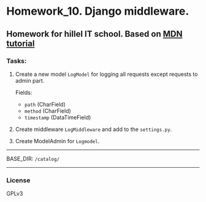 # Homework_10. Django middleware.

Homework for hillel IT school. 
Based on [MDN tutorial](https://developer.mozilla.org/en-US/docs/Learn/Server-side/Django/Tutorial_local_library_website)
---------------------

### Tasks:

1. Create a new model `LogModel` for logging all requests except requests to admin part.
   
   Fields:
    - `path` (CharField)
    - `method` (CharField)
    - `timestamp` (DataTimeField)

2. Create middleware `LogMiddleware` and add to the `settings.py`.
3. Create ModelAdmin for `Logmodel`.

---------------------
BASE_DIR: `/catalog/`

---------------------

### License

GPLv3
